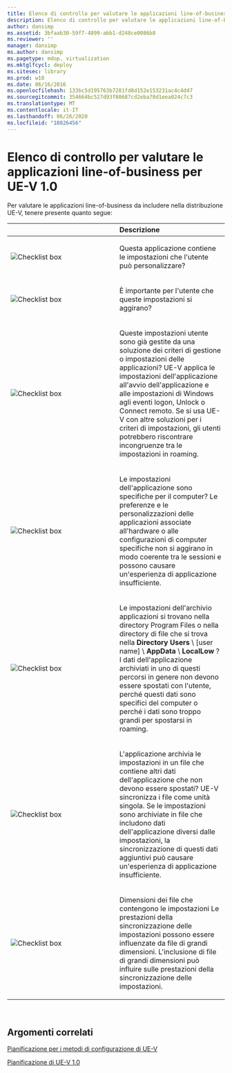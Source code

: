 ```yaml
---
title: Elenco di controllo per valutare le applicazioni line-of-business per UE-V 1.0
description: Elenco di controllo per valutare le applicazioni line-of-business per UE-V 1.0
author: dansimp
ms.assetid: 3bfaab30-59f7-4099-abb1-d248ce0086b8
ms.reviewer: ''
manager: dansimp
ms.author: dansimp
ms.pagetype: mdop, virtualization
ms.mktglfcycl: deploy
ms.sitesec: library
ms.prod: w10
ms.date: 06/16/2016
ms.openlocfilehash: 133bc5d195763b7281fd8d152e153231ac4c4d47
ms.sourcegitcommit: 354664bc527d93f80687cd2eba70d1eea024c7c3
ms.translationtype: MT
ms.contentlocale: it-IT
ms.lasthandoff: 06/26/2020
ms.locfileid: "10826456"
---
```

# Elenco di controllo per valutare le applicazioni line-of-business per UE-V 1.0


Per valutare le applicazioni line-of-business da includere nella distribuzione UE-V, tenere presente quanto segue:

<table>
<colgroup>
<col width="50%" />
<col width="50%" />
</colgroup>
<thead>
<tr class="header">
<th align="left"></th>
<th align="left">Descrizione</th>
</tr>
</thead>
<tbody>
<tr class="odd">
<td align="left"><img src="images/checklistbox.gif" alt="Checklist box" /></td>
<td align="left"><p>Questa applicazione contiene le impostazioni che l'utente può personalizzare?</p></td>
</tr>
<tr class="even">
<td align="left"><img src="images/checklistbox.gif" alt="Checklist box" /></td>
<td align="left"><p>È importante per l'utente che queste impostazioni si aggirano?</p></td>
</tr>
<tr class="odd">
<td align="left"><img src="images/checklistbox.gif" alt="Checklist box" /></td>
<td align="left"><p>Queste impostazioni utente sono già gestite da una soluzione dei criteri di gestione o impostazioni delle applicazioni? UE-V applica le impostazioni dell'applicazione all'avvio dell'applicazione e alle impostazioni di Windows agli eventi logon, Unlock o Connect remoto. Se si usa UE-V con altre soluzioni per i criteri di impostazioni, gli utenti potrebbero riscontrare incongruenze tra le impostazioni in roaming.</p></td>
</tr>
<tr class="even">
<td align="left"><img src="images/checklistbox.gif" alt="Checklist box" /></td>
<td align="left"><p>Le impostazioni dell'applicazione sono specifiche per il computer? Le preferenze e le personalizzazioni delle applicazioni associate all'hardware o alle configurazioni di computer specifiche non si aggirano in modo coerente tra le sessioni e possono causare un'esperienza di applicazione insufficiente.</p></td>
</tr>
<tr class="odd">
<td align="left"><img src="images/checklistbox.gif" alt="Checklist box" /></td>
<td align="left"><p>Le impostazioni dell'archivio applicazioni si trovano nella directory Program Files o nella directory di file che si trova nella <strong> Directory Users </strong> \ [user name] \ <strong> AppData </strong>  \  <strong> LocalLow </strong> ? I dati dell'applicazione archiviati in uno di questi percorsi in genere non devono essere spostati con l'utente, perché questi dati sono specifici del computer o perché i dati sono troppo grandi per spostarsi in roaming.</p></td>
</tr>
<tr class="even">
<td align="left"><img src="images/checklistbox.gif" alt="Checklist box" /></td>
<td align="left"><p>L'applicazione archivia le impostazioni in un file che contiene altri dati dell'applicazione che non devono essere spostati? UE-V sincronizza i file come unità singola. Se le impostazioni sono archiviate in file che includono dati dell'applicazione diversi dalle impostazioni, la sincronizzazione di questi dati aggiuntivi può causare un'esperienza di applicazione insufficiente.</p></td>
</tr>
<tr class="odd">
<td align="left"><img src="images/checklistbox.gif" alt="Checklist box" /></td>
<td align="left"><p>Dimensioni dei file che contengono le impostazioni Le prestazioni della sincronizzazione delle impostazioni possono essere influenzate da file di grandi dimensioni. L'inclusione di file di grandi dimensioni può influire sulle prestazioni della sincronizzazione delle impostazioni.</p></td>
</tr>
</tbody>
</table>

 

## Argomenti correlati


[Pianificazione per i metodi di configurazione di UE-V](planning-for-ue-v-configuration-methods.md)

[Pianificazione di UE-V 1.0](planning-for-ue-v-10.md)

 

 





